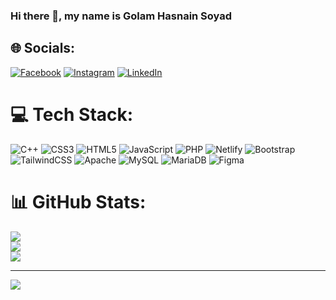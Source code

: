 ### Hi there 👋, my name is Golam Hasnain Soyad

## 🌐 Socials:
[![Facebook](https://img.shields.io/badge/Facebook-%231877F2.svg?logo=Facebook&logoColor=white)](https://facebook.com/golam.sowad) [![Instagram](https://img.shields.io/badge/Instagram-%23E4405F.svg?logo=Instagram&logoColor=white)](https://instagram.com/gh_sowad) [![LinkedIn](https://img.shields.io/badge/LinkedIn-%230077B5.svg?logo=linkedin&logoColor=white)](https://linkedin.com/in/golam-hasnain-soyad-5167b7227) 

# 💻 Tech Stack:
![C++](https://img.shields.io/badge/c++-%2300599C.svg?style=for-the-badge&logo=c%2B%2B&logoColor=white) ![CSS3](https://img.shields.io/badge/css3-%231572B6.svg?style=for-the-badge&logo=css3&logoColor=white) ![HTML5](https://img.shields.io/badge/html5-%23E34F26.svg?style=for-the-badge&logo=html5&logoColor=white) ![JavaScript](https://img.shields.io/badge/javascript-%23323330.svg?style=for-the-badge&logo=javascript&logoColor=%23F7DF1E) ![PHP](https://img.shields.io/badge/php-%23777BB4.svg?style=for-the-badge&logo=php&logoColor=white) ![Netlify](https://img.shields.io/badge/netlify-%23000000.svg?style=for-the-badge&logo=netlify&logoColor=#00C7B7) ![Bootstrap](https://img.shields.io/badge/bootstrap-%23563D7C.svg?style=for-the-badge&logo=bootstrap&logoColor=white) ![TailwindCSS](https://img.shields.io/badge/tailwindcss-%2338B2AC.svg?style=for-the-badge&logo=tailwind-css&logoColor=white) ![Apache](https://img.shields.io/badge/apache-%23D42029.svg?style=for-the-badge&logo=apache&logoColor=white) ![MySQL](https://img.shields.io/badge/mysql-%2300f.svg?style=for-the-badge&logo=mysql&logoColor=white) ![MariaDB](https://img.shields.io/badge/MariaDB-003545?style=for-the-badge&logo=mariadb&logoColor=white) 	![Figma](https://img.shields.io/badge/figma-%23F24E1E.svg?style=for-the-badge&logo=figma&logoColor=white)
# 📊 GitHub Stats:
![](https://github-readme-stats.vercel.app/api?username=GHSoyad&theme=default&hide_border=false&include_all_commits=true&count_private=true)<br/>
![](https://github-readme-streak-stats.herokuapp.com/?user=GHSoyad&theme=default&hide_border=false)<br/>
![](https://github-readme-stats.vercel.app/api/top-langs/?username=GHSoyad&theme=default&hide_border=false&include_all_commits=true&count_private=true&layout=compact)

---
[![](https://visitcount.itsvg.in/api?id=GHSoyad&icon=0&color=0)](https://visitcount.itsvg.in)
